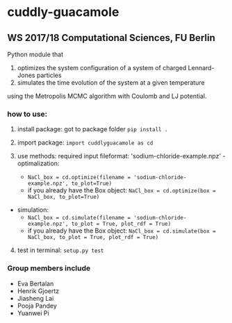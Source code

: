 # cuddly-guacamole
## WS 2017/18 Computational Sciences, FU Berlin

Python module that 
1) optimizes the system configuration of a system of charged Lennard-Jones particles 
2) simulates the time evolution of the system at a given temperature

using the Metropolis MCMC algorithm with Coulomb and LJ potential.

### how to use:
1. install package:
got to package folder 
	`pip install .`

2. import package: 
	`import cuddlyguacamole as cd`

3. use methods:
required input fileformat: 'sodium-chloride-example.npz'
-optimalization:
	- `NaCl_box = cd.optimize(filename = 'sodium-chloride-example.npz', to_plot=True)`
	- if you already have the Box object: `NaCl_box = cd.optimize(box = NaCl_box, to_plot=True)` 
		
- simulation: 
	- `NaCl_box = cd.simulate(filename = 'sodium-chloride-example.npz', to_plot = True, plot_rdf = True)`
	- if you already have the Box object: `NaCl_box = cd.simulate(box = NaCl_box, to_plot = True, plot_rdf = True)`

4. test in terminal:
`setup.py test`

### Group members include 

* Eva Bertalan
* Henrik Gjoertz
* Jiasheng Lai
* Pooja Pandey
* Yuanwei Pi
